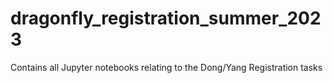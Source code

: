 # dragonfly_registration_summer_2023
Contains all Jupyter notebooks relating to the Dong/Yang Registration tasks
